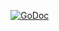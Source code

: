 [![GoDoc](https://godoc.org/github.com/JVecsei/presence?status.svg)](https://godoc.org/github.com/JVecsei/presence)